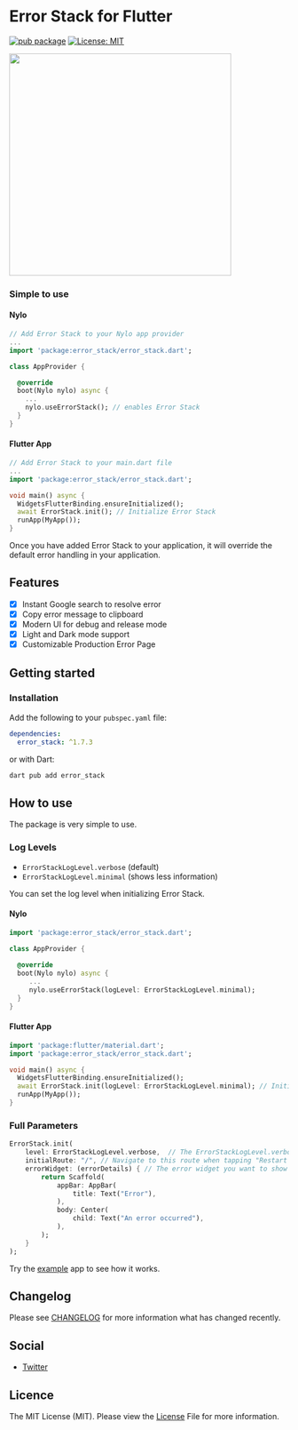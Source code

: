 # Error Stack for Flutter

[![pub package](https://img.shields.io/pub/v/permission_policy.svg)](https://pub.dartlang.org/packages/permission_policy)
[![License: MIT](https://img.shields.io/badge/license-MIT-purple.svg)](https://opensource.org/licenses/MIT)

<img src="https://raw.githubusercontent.com/nylo-core/error-stack/main/screenshots/error_stack.png" height="400" />

### Simple to use

#### Nylo

``` dart
// Add Error Stack to your Nylo app provider
...
import 'package:error_stack/error_stack.dart';

class AppProvider {

  @override
  boot(Nylo nylo) async {
    ...
    nylo.useErrorStack(); // enables Error Stack
  }
}
```

#### Flutter App

``` dart
// Add Error Stack to your main.dart file
...
import 'package:error_stack/error_stack.dart';

void main() async {
  WidgetsFlutterBinding.ensureInitialized();
  await ErrorStack.init(); // Initialize Error Stack
  runApp(MyApp());
}
```

Once you have added Error Stack to your application, it will override the default error handling in your application.

## Features

- [x] Instant Google search to resolve error
- [x] Copy error message to clipboard
- [x] Modern UI for debug and release mode
- [x] Light and Dark mode support
- [x] Customizable Production Error Page

## Getting started

### Installation

Add the following to your `pubspec.yaml` file:

``` yaml
dependencies:
  error_stack: ^1.7.3
```

or with Dart:

``` bash
dart pub add error_stack
```

## How to use

The package is very simple to use. 

### Log Levels

- `ErrorStackLogLevel.verbose` (default)
- `ErrorStackLogLevel.minimal` (shows less information)

You can set the log level when initializing Error Stack.

#### Nylo

``` dart
import 'package:error_stack/error_stack.dart';

class AppProvider {
    
  @override
  boot(Nylo nylo) async {
     ...
     nylo.useErrorStack(logLevel: ErrorStackLogLevel.minimal);
  }
}
```

#### Flutter App

``` dart
import 'package:flutter/material.dart';
import 'package:error_stack/error_stack.dart';

void main() async {
  WidgetsFlutterBinding.ensureInitialized();
  await ErrorStack.init(logLevel: ErrorStackLogLevel.minimal); // Initialize Error Stack
  runApp(MyApp());
}
```

### Full Parameters

``` dart
ErrorStack.init(
	level: ErrorStackLogLevel.verbose,  // The ErrorStackLogLevel.verbose | ErrorStackLogLevel.minimal
	initialRoute: "/", // Navigate to this route when tapping "Restart app"
	errorWidget: (errorDetails) { // The error widget you want to show in release mode
    	return Scaffold(
      	    appBar: AppBar(
        	    title: Text("Error"),
      	    ),
      	    body: Center(
        	    child: Text("An error occurred"),
      	    ),
    	);
	}
);
```

Try the [example](/example) app to see how it works.

## Changelog
Please see [CHANGELOG](https://github.com/nylo-core/permission-policy/blob/master/CHANGELOG.md) for more information what has changed recently.

## Social
* [Twitter](https://twitter.com/nylo_dev)

## Licence

The MIT License (MIT). Please view the [License](https://github.com/nylo-core/permission-policy/blob/main/LICENSE) File for more information.
